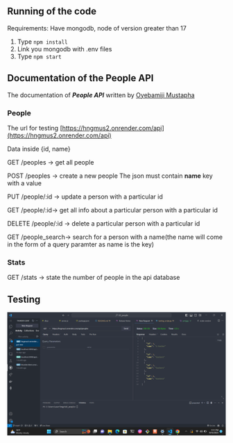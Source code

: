 ## Running of the code

Requirements: Have mongodb, node of version greater than 17

1. Type `npm install`
2. Link you mongodb with .env files
3. Type `npm start`


## Documentation of the People API

The documentation of ***People API*** written by [Oyebamiji Mustapha](https://twitter.com/musoye1)


### People

The url for testing [https://hngmus2.onrender.com/api](https://hngmus2.onrender.com/api)

Data inside {id, name}

GET /peoples -> get all people

POST /peoples -> create a new people
The json must contain **name** key with a value

PUT /people/:id -> update a person with a particular id

GET /people/:id-> get all info about a particular person with a particular id

DELETE /people/:id -> delete a particular person with a particular id

GET /people_search-> search for a person with a name(the name will come in the form of a query paramter as name is the key)


### Stats

GET /stats -> state the number of people in the api database

## Testing

![Alt Text](./image_testing.png)


